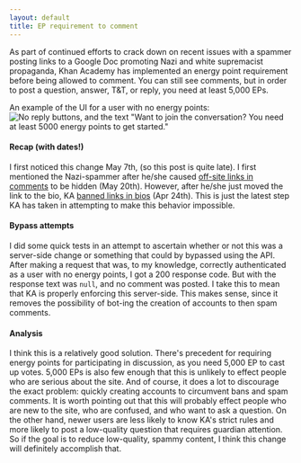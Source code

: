 ```yaml
---
layout: default
title: EP requirement to comment
---
```


As part of continued efforts to crack down on recent issues with a spammer posting links to a Google Doc promoting Nazi and white supremacist propaganda, Khan Academy has implemented an energy point requirement before being allowed to comment. You can still see comments, but in order to post a question, answer, T&T, or reply, you need at least 5,000 EPs.

An example of the UI for a user with no energy points:
![No reply buttons, and the text "Want to join the conversation? You need at least 5000 energy points to get started."](/ka-hearth/assets/images/no-eps-discussion.png)

#### Recap (with dates!)

I first noticed this change May 7th, (so this post is quite late). I first mentioned the Nazi-spammer after he/she caused [off-site links in comments](off-site-links) to be hidden (May 20th). However, after he/she just moved the link to the bio, KA [banned links in bios](bio-links) (Apr 24th). This is just the latest step KA has taken in attempting to make this behavior impossible.

#### Bypass attempts

I did some quick tests in an attempt to ascertain whether or not this was a server-side change or something that could by bypassed using the API. After making a request that was, to my knowledge, correctly authenticated as a user with no energy points, I got a 200 response code. But with the response text was `null`, and no comment was posted. I take this to mean that KA is properly enforcing this server-side. This makes sense, since it removes the possibility of bot-ing the creation of accounts to then spam comments. 

#### Analysis

I think this is a relatively good solution. There's precedent for requiring energy points for participating in discussion, as you need 5,000 EP to cast up votes. 5,000 EPs is also few enough that this is unlikely to effect people who are serious about the site. And of course, it does a lot to discourage the exact problem: quickly creating accounts to circumvent bans and spam comments. It is worth pointing out that this will probably effect people who are new to the site, who are confused, and who want to ask a question. On the other hand, newer users are less likely to know KA's strict rules and more likely to post a low-quality question that requires guardian attention. So if the goal is to reduce low-quality, spammy content, I think this change will definitely accomplish that.
